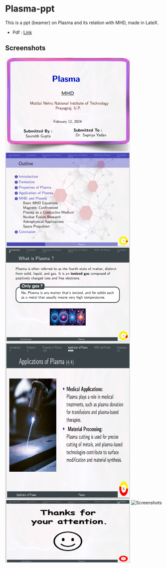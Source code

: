 # Plasma-ppt
This is a ppt (beamer) on Plasma and its relation with MHD, made in LateX.

- Pdf : [Link](https://drive.google.com/file/d/1vkXq_oqXIsMqWYKkynWKI8S7-sDg7KyX/view?usp=sharing)

## Screenshots
<div style = "display = "grid"">
<img src = "Screenshots/S (1).png" width = "400" height = "300" alt = "Screenshots">
<img src = "Screenshots/S (2).png" width = "400" height = "300" alt = "Screenshots">
<img src = "Screenshots/S (3).png" width = "400" height = "300" alt = "Screenshots">
<img src = "Screenshots/S (4).png" width = "400" height = "500" alt = "Screenshots">
<img src = "Screenshots/S (5).png" width = "400" height = "200" alt = "Screenshots">
<img src = "Screenshots/S (7).png" width = "400" height = "300" align = "top" alt = "Screenshots">

</div>
